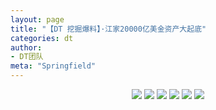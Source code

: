 ```yaml
---
layout: page
title: "【DT 挖掘爆料】·江家20000亿美金资产大起底"
categories: dt
author:
- DT团队
meta: "Springfield"
---
```


<center>
    <img src="../../../../image/dt/hama_1_1.jpg"/>
    <img src="../../../../image/dt/hama_1_2.jpg"/>
    <img src="../../../../image/dt/hama_1_3.jpg"/>
    <img src="../../../../image/dt/hama_1_4.jpg"/>
    <img src="../../../../image/dt/hama_1_5.jpg"/>
    <img src="../../../../image/dt/hama_1_6.jpg"/>
</center>

